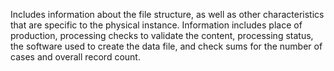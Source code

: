 Includes information about the file structure, as well as other characteristics that are specific to the physical instance. Information includes place of production, processing checks to validate the content, processing status, the software used to create the data file, and check sums for the number of cases and overall record count.